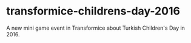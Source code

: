 # transformice-childrens-day-2016
A new mini game event in Transformice about Turkish Children's Day in 2016.
